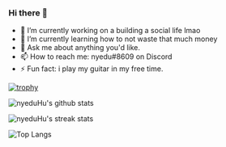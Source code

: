 ### Hi there 👋

- 🔭 I’m currently working on a building a social life lmao
- 🌱 I’m currently learning how to not waste that much money
- 💬 Ask me about anything you'd like.
- 📫 How to reach me: nyedu#8609 on Discord
- ⚡ Fun fact: i play my guitar in my free time.

[![trophy](https://github-profile-trophy.vercel.app/?username=nyeduHu&theme=onedark)](https://github.com/ryo-ma/github-profile-trophy)

![nyeduHu's github stats](https://github-readme-stats.vercel.app/api?username=nyeduHu&show_icons=true&theme=tokyonight)

![nyeduHu's streak stats](https://github-readme-streak-stats.herokuapp.com/?user=nyeduHu)

![Top Langs](https://github-readme-stats.vercel.app/api/top-langs/?username=nyeduHu&layout=compact&theme=dark)

